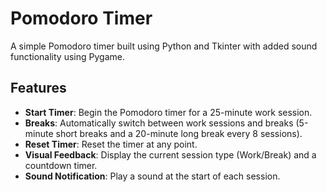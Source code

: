 # Pomodoro Timer

A simple Pomodoro timer built using Python and Tkinter with added sound functionality using Pygame.

## Features

- **Start Timer**: Begin the Pomodoro timer for a 25-minute work session.
- **Breaks**: Automatically switch between work sessions and breaks (5-minute short breaks and a 20-minute long break every 8 sessions).
- **Reset Timer**: Reset the timer at any point.
- **Visual Feedback**: Display the current session type (Work/Break) and a countdown timer.
- **Sound Notification**: Play a sound at the start of each session.
